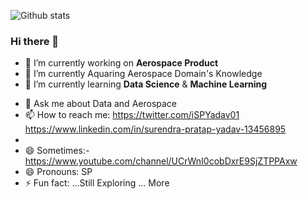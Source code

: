 
<!--- Profile View Counter -->
![Github stats](https://github-readme-stats.vercel.app/api?username=iSPYadav01)

<!--
**iSPYadav01/iSPYadav01** is a ✨ _special_ ✨ repository because its `README.md` (this file) appears on your GitHub profile.
-->

### Hi there 👋
<!--- - Here are some ideas to get you started:  -->
- 🔭 I’m currently working on **Aerospace Product**
- 🌱 I’m currently Aquaring Aerospace Domain's Knowledge 
- 🌱 I’m currently learning **Data Science** & **Machine Learning**
<!---- 👯 I’m looking to collaborate on ...
- 🤔 I’m looking for help with ... -->
- 💬 Ask me about Data and Aerospace
- 📫 How to reach me: 
        https://twitter.com/iSPYadav01
        https://www.linkedin.com/in/surendra-pratap-yadav-13456895
-   
- 😄 Sometimes:- 
        https://www.youtube.com/channel/UCrWnI0cobDxrE9SjZTPPAxw 
- 😄 Pronouns: SP
- ⚡ Fun fact: ...Still Exploring ... More

